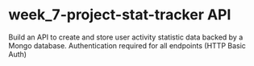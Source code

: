 # week_7-project-stat-tracker API

Build an API to create and store user activity statistic data backed by a Mongo database. Authentication required for all endpoints (HTTP Basic Auth)
